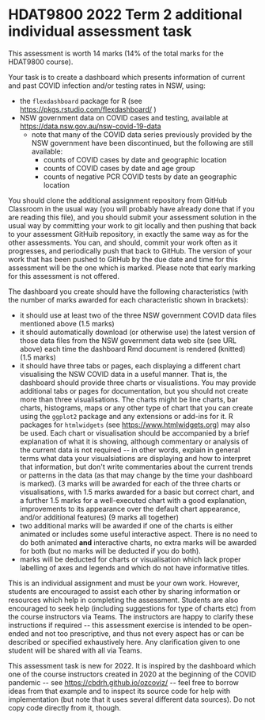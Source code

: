 # HDAT9800 2022 Term 2 additional individual assessment task

This assessment is worth 14 marks (14% of the total marks for the HDAT9800 course).

Your task is to create a dashboard which presents information of current and past COVID infection and/or testing rates in NSW, using:

* the `flexdashboard` package for R (see https://pkgs.rstudio.com/flexdashboard/ )
* NSW government data on COVID cases and testing, available at https://data.nsw.gov.au/nsw-covid-19-data
  * note that many of the COVID data series previously provided by the NSW government have been discontinued, but the following are still available:
    * counts of COVID cases by date and geographic location
    * counts of COVID cases by date and age group
    * counts of negative PCR COVID tests by date an geographic location

You should clone the additional assignment repository from GitHub Classroom in the usual way (you will probably have already done that if you are reading this file), and you should submit your assessment solution in the usual way by committing your work to git locally and then pushing that back to your assessment GitHuib repository, in exactly the same way as for the other assessments. You can, and should, commit your work often as it progresses, and periodically push that back to GitHub. The version of your work that has been pushed to GitHub by the due date and time for this assessment will be the one which is marked. Please note that early marking for this assessment is not offered.

The dashboard you create should have the following characteristics (with the number of marks awarded for each characteristic shown in brackets):

* it should use at least two of the three NSW government COVID data files mentioned above (1.5 marks)
* it should automatically download (or otherwise use) the latest version of those data files from the NSW government data web site (see URL above) each time the dashboard Rmd document is rendered (knitted) (1.5 marks)
* it should have three tabs or pages, each displaying a different chart visualising the NSW COVID data in a useful manner. That is, the dashboard should provide three charts or visualistions. You may provide additional tabs or pages for documentation, but you should not create more than three visualisations. The charts might be line charts, bar charts, histograms, maps or any other type of chart that you can create using the `ggplot2` package and any extensions or add-ins for it. R packages for `htmlwidgets` (see https://www.htmlwidgets.org) may also be used. Each chart or visualisation should be accompanied by a brief explanation of what it is showing, although commentary or analysis of the current data is not required -- in other words, explain in general terms what data your visualsiations are displaying and how to interpret that information, but don't write commentaries about the current trends or patterns in the data (as that may change by the time your dashboard is marked). (3 marks will be awarded for each of the three charts or visualisations, with 1.5 marks awarded for a basic but correct chart, and a further 1.5 marks for a well-executed chart with a good explanation, improvements to its appearance over the default chart appearance, and/or additional features) (9 marks all together)
* two additional marks will be awarded if one of the charts is either animated or includes some useful interactive aspect. There is no need to do both animated **and** interactive charts, no extra marks will be awarded for both (but no marks will be deducted if you do both).
* marks will be deducted for charts or visualisation which lack proper labelling of axes and legends and which do not have informative titles.

This is an individual assignment and must be your own work. However, students are encouraged to assist each other by sharing information or resources which help in completing the assessment. Students are also encouraged to seek help (including suggestions for type of charts etc) from the course instructors via Teams. The instructors are happy to clarify these instructions if required -- this assessment exercise is intended to be open-ended and not too prescriptive, and thus not every aspect has or can be described or specified exhaustively here. Any clarification given to one student will be shared with all via Teams.

This assessment task is new for 2022. It is inspired by the dashboard which one of the course instructors created in 2020 at the beginning of the COVID pandemic -- see https://cbdrh.github.io/ozcoviz/ -- feel free to borrow ideas from that example and to inspect its source code for help with implementation (but note that it uses several different data sources). Do not copy code directly from it, though.


